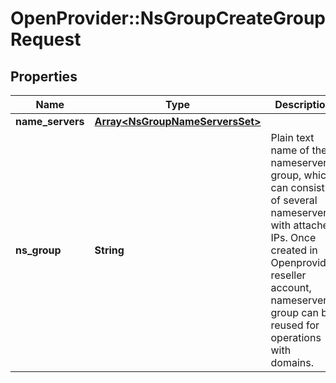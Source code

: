 # OpenProvider::NsGroupCreateGroupRequest

## Properties
Name | Type | Description | Notes
------------ | ------------- | ------------- | -------------
**name_servers** | [**Array&lt;NsGroupNameServersSet&gt;**](NsGroupNameServersSet.md) |  | [optional] 
**ns_group** | **String** | Plain text name of the nameserver group, which can consist of several nameservers with attached IPs. Once created in Openprovider reseller account, nameserver group can be reused for operations with domains. | [optional] 

